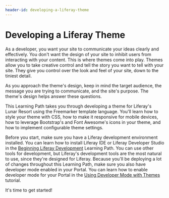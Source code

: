```yaml
---
header-id: developing-a-liferay-theme
---
```


# Developing a Liferay Theme

As a developer, you want your site to communicate your ideas clearly and 
effectively. You don't want the design of your site to inhibit users from
interacting with your content. This is where themes come into play. Themes allow
you to take creative control and tell the story you want to tell with your site.
They give you control over the look and feel of your site, down to the tiniest
detail.

As you approach the theme's design, keep in mind the target audience, the 
message you are trying to communicate, and the site's purpose. The theme's 
design helps answer these questions.

This Learning Path takes you through developing a theme for Liferay's Lunar
Resort using the Freemarker template language. You'll learn how to style your 
theme with CSS, how to make it responsive for mobile devices, how to leverage 
Bootstrap's and Font Awesome's icons in your theme, and how to implement
configurable theme settings.

Before you start, make sure you have a Liferay development environment installed. 
You can learn how to install Liferay IDE or Liferay Developer Studio in the 
[Beginning Liferay Development](/docs/6-2/tutorials/-/knowledge_base/t/beginning-liferay-development)
Learning Path. You can use other tools for development, but Liferay's
development tools are the most natural to use, since they're designed for
Liferay. Because you'll be deploying a lot of changes throughout this
Learning Path, make sure you also have developer mode enabled in your Portal.
You can learn how to enable developer mode for your Portal in
the [Using Developer Mode with Themes](/docs/6-2/tutorials/-/knowledge_base/t/using-developer-mode-with-themes)
tutorial.

It's time to get started! 
